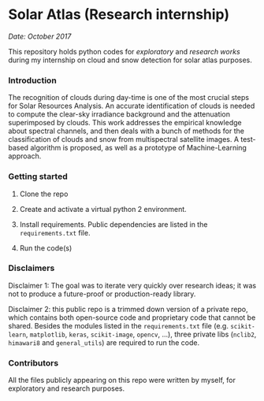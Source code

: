 # Solar Atlas (Research internship)

*Date: October 2017*

This repository holds python codes for *exploratory* and *research works* during my internship on cloud and snow detection for solar atlas purposes.

### Introduction

The recognition of clouds during day-time is one of the most crucial steps for Solar Resources
Analysis.
An accurate identification of clouds is needed to compute the clear-sky irradiance background and the attenuation superimposed by clouds. This work addresses the
empirical knowledge about spectral channels, and then deals with a bunch of methods for the
classification of clouds and snow from multispectral satellite images.
A test-based algorithm is proposed, as well as a prototype of Machine-Learning approach.

### Getting started

1. Clone the repo

2. Create and activate a virtual python 2 environment.

3. Install requirements. Public dependencies are listed in the `requirements.txt` file.

4. Run the code(s)

### Disclaimers

Disclaimer 1: The goal was to iterate very quickly over research ideas; it was not to produce a future-proof or production-ready library.

Disclaimer 2: this public repo is a trimmed down version of a private repo, which contains both open-source code and proprietary code that cannot be shared.
Besides the modules listed in the `requirements.txt` file (e.g. `scikit-learn`, `matplotlib`, `keras`, `scikit-image`, `opencv`, ...), three private libs (``nclib2``, ``himawari8`` and ``general_utils``) are required to run the code.


### Contributors

All the files publicly appearing on this repo were written by myself, for exploratory and research purposes.
